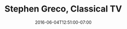 ---
title: "Stephen Greco, Classical TV"
description: " "
date: "2016-06-04T12:51:00-07:00"
quote: "Steve has always been able to solve the problems that I have brought him in an wide variety of projects, and I think of him as the ideal of a designer who listens to client needs and presents surprising, entertaining, and financially suitable solutions."
---